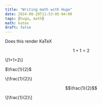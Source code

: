 ```yaml
---
title: "Writing math with Hugo"
date: 2024-08-20T11:53:05-04:00
tags: [hugo, math]
math: katex
draft: false
---
```


Does this render KaTeX

$$1+1=2$$

\\[1+1=2\\] 

$\frac{1}{2}$

\\(\frac{1}{2}\\)

$$\frac{1}{2}$$

\\[\frac{1}{2}\\]